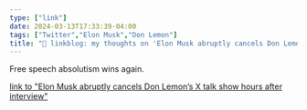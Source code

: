 ```yaml
---
type: ["link"]
date: 2024-03-13T17:33:39-04:00
tags: ["Twitter","Elon Musk","Don Lemon"]
title: "🔗 linkblog: my thoughts on 'Elon Musk abruptly cancels Don Lemon’s X talk show hours after interview'"
---
```

Free speech absolutism wins again.

[link to "Elon Musk abruptly cancels Don Lemon’s X talk show hours after interview"](https://www.theguardian.com/technology/2024/mar/13/elon-musk-cancel-don-lemon-interview)
